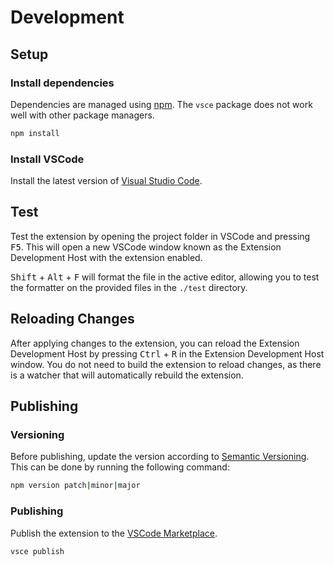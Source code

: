 # Development
## Setup
### Install dependencies
Dependencies are managed using [npm](https://www.npmjs.com/). The `vsce` package does not work well with other package managers.

```bash
npm install
```

### Install VSCode
Install the latest version of [Visual Studio Code](https://code.visualstudio.com/).

## Test
Test the extension by opening the project folder in VSCode and pressing <kbd>F5</kbd>. This will open a new VSCode window known as the Extension Development Host with the extension enabled.

<kbd>Shift</kbd> + <kbd>Alt</kbd> + <kbd>F</kbd> will format the file in the active editor, allowing you to test the formatter on the provided files in the `./test` directory.

## Reloading Changes
After applying changes to the extension, you can reload the Extension Development Host by pressing <kbd>Ctrl</kbd> + <kbd>R</kbd> in the Extension Development Host window.  You do not need to build the extension to reload changes, as there is a watcher that will automatically rebuild the extension.

## Publishing
### Versioning
Before publishing, update the version according to [Semantic Versioning](https://semver.org/). This can be done by running the following command:

```bash
npm version patch|minor|major
```

### Publishing
Publish the extension to the [VSCode Marketplace](https://marketplace.visualstudio.com/).

```bash
vsce publish
```

